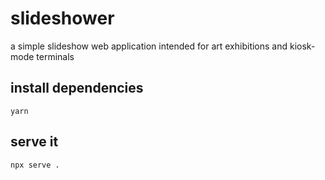# slideshower
a simple slideshow web application intended for art exhibitions and kiosk-mode terminals

## install dependencies

``
yarn
``

## serve it

``
npx serve .
``
